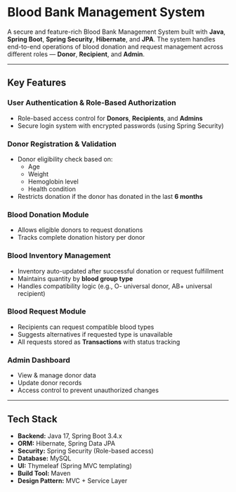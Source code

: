 #  Blood Bank Management System 

A secure and feature-rich Blood Bank Management System built with **Java**, **Spring Boot**, **Spring Security**, **Hibernate**, and **JPA**. The system handles end-to-end operations of blood donation and request management across different roles — **Donor**, **Recipient**, and **Admin**.

---

##  Key Features

###  User Authentication & Role-Based Authorization
- Role-based access control for **Donors**, **Recipients**, and **Admins**
- Secure login system with encrypted passwords (using Spring Security)

###  Donor Registration & Validation
- Donor eligibility check based on:
  - Age
  - Weight
  - Hemoglobin level
  - Health condition
- Restricts donation if the donor has donated in the last **6 months**

###  Blood Donation Module
- Allows eligible donors to request donations
- Tracks complete donation history per donor

###  Blood Inventory Management
- Inventory auto-updated after successful donation or request fulfillment
- Maintains quantity by **blood group type**
- Handles compatibility logic (e.g., O- universal donor, AB+ universal recipient)

###  Blood Request Module
- Recipients can request compatible blood types
- Suggests alternatives if requested type is unavailable
- All requests stored as **Transactions** with status tracking

###  Admin Dashboard
- View & manage donor data
- Update donor records
- Access control to prevent unauthorized changes

---

##  Tech Stack

- **Backend:** Java 17, Spring Boot 3.4.x
- **ORM:** Hibernate, Spring Data JPA
- **Security:** Spring Security (Role-based access)
- **Database:** MySQL
- **UI:** Thymeleaf (Spring MVC templating)
- **Build Tool:** Maven
- **Design Pattern:** MVC + Service Layer
